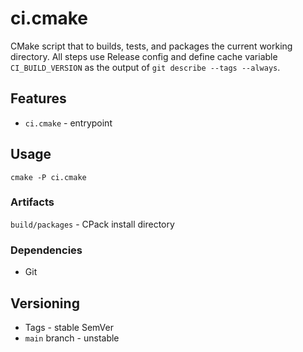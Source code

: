 # ci.cmake

CMake script that to builds, tests, and packages the current working directory. All steps use Release config and define cache variable `CI_BUILD_VERSION` as the output of `git describe --tags --always`.

## Features

- `ci.cmake` - entrypoint

## Usage

`cmake -P ci.cmake`

### Artifacts

`build/packages` - CPack install directory

### Dependencies

- Git

## Versioning

- Tags - stable SemVer
- `main` branch - unstable
